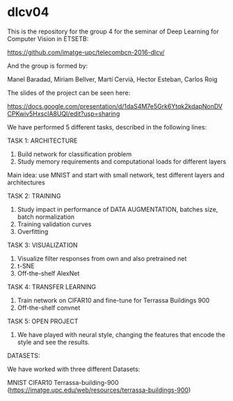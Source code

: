 # dlcv04

This is the repository for the group 4 for the seminar of Deep Learning for Computer Vision in ETSETB:

https://github.com/imatge-upc/telecombcn-2016-dlcv/

And the group is formed by:

Manel Baradad,
Míriam Bellver,
Martí Cervià,
Hector Esteban,
Carlos Roig

The slides of the project can be seen here:

https://docs.google.com/presentation/d/1daS4M7e5Grk6Ytqk2kdapNonDVCPKwiv5HxscIA8UQI/edit?usp=sharing


We have performed 5 different tasks, described in the following lines:

TASK 1: ARCHITECTURE
1. Build network for classification problem
2. Study memory requirements and computational loads for different layers

Main idea: use MNIST and start with small network, test different layers and architectures

TASK 2: TRAINING
1. Study impact in performance of DATA AUGMENTATION, batches size, batch normalization
2. Training validation curves
3. Overfitting

TASK 3: VISUALIZATION
1. Visualize filter responses from own and also pretrained net
2. t-SNE
3. Off-the-shelf AlexNet

TASK 4: TRANSFER LEARNING
1. Train network on CIFAR10 and fine-tune for Terrassa Buildings 900
2. Off-the-shelf convnet

TASK 5: OPEN PROJECT
1. We have played with neural style, changing the features that encode the style and see the results.

DATASETS:

We have worked with three different Datasets:

MNIST
CIFAR10
Terrassa-building-900 (https://imatge.upc.edu/web/resources/terrassa-buildings-900)


